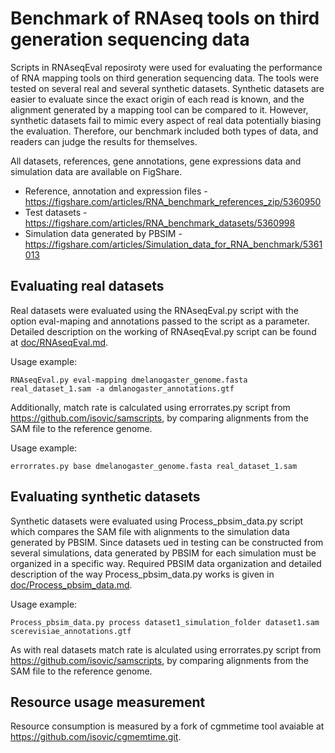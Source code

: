 # Benchmark of RNAseq tools on third generation sequencing data
Scripts in RNAseqEval reposiroty were used for evaluating the performance of RNA mapping tools on third generation sequencing data. The tools were tested on several real and several synthetic datasets. Synthetic datasets are easier to evaluate since the exact origin of each read is known, and the alignment generated by a mapping tool can be compared to it. However, synthetic datasets fail to mimic every aspect of real data potentially biasing the evaluation. Therefore, our benchmark included both types of data, and readers can judge the results for themselves.

All datasets, references, gene annotations, gene expressions data and simulation data are available on FigShare.
- Reference, annotation and expression files - https://figshare.com/articles/RNA_benchmark_references_zip/5360950
- Test datasets - https://figshare.com/articles/RNA_benchmark_datasets/5360998
- Simulation data generated by PBSIM - https://figshare.com/articles/Simulation_data_for_RNA_benchmark/5361013

## Evaluating real datasets
Real datasets were evaluated using the RNAseqEval.py script with the option eval-maping and annotations passed to the script as a parameter. Detailed description on the working of RNAseqEval.py script can be found at [doc/RNAseqEval.md](doc/RNAseqEval.md).

Usage example:

    RNAseqEval.py eval-mapping dmelanogaster_genome.fasta real_dataset_1.sam -a dmlanogaster_annotations.gtf

Additionally, match rate is calculated using errorrates.py script from https://github.com/isovic/samscripts, by comparing alignments from the SAM file to the reference genome.

Usage example:

    errorrates.py base dmelanogaster_genome.fasta real_dataset_1.sam

## Evaluating synthetic datasets
Synthetic datasets were evaluated using Process_pbsim_data.py script which compares the SAM file with alignments to the simulation data generated by PBSIM. Since datasets ued in testing can be constructed from several simulations, data generated by PBSIM for each simulation must be organized in a specific way. Required PBSIM data organization and detailed description of the way Process_pbsim_data.py works is given in [doc/Process_pbsim_data.md](doc/Process_pbsim_data.md).

Usage example:

    Process_pbsim_data.py process dataset1_simulation_folder dataset1.sam scerevisiae_annotations.gtf

As with real datasets match rate is alculated using errorrates.py script from https://github.com/isovic/samscripts, by comparing alignments from the SAM file to the reference genome.

## Resource usage measurement
Resource consumption is measured by a fork of cgmmetime tool avaiable at https://github.com/isovic/cgmemtime.git.


